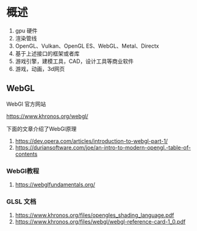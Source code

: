 # 概述
1. gpu 硬件
2. 渲染管线
3. OpenGL、Vulkan、OpenGL ES、WebGL、Metal、Directx
4. 基于上述接口的框架或者库
5. 游戏引擎，建模工具，CAD，设计工具等商业软件
6. 游戏，动画，3d网页
## WebGL
WebGl 官方网站

https://www.khronos.org/webgl/

下面的文章介绍了WebGl原理
1. https://dev.opera.com/articles/introduction-to-webgl-part-1/
2. https://duriansoftware.com/joe/an-intro-to-modern-opengl.-table-of-contents
### WebGl教程
1. https://webglfundamentals.org/
### GLSL 文档
   1. https://www.khronos.org/files/opengles_shading_language.pdf
   2. https://www.khronos.org/files/webgl/webgl-reference-card-1_0.pdf

